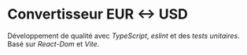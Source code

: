 # Convertisseur EUR <-> USD

Développement de qualité avec *TypeScript*, *eslint* et des *tests unitaires*.
Basé sur *React-Dom* et *Vite*.
